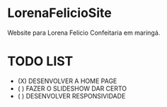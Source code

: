 # LorenaFelicioSite
Website para Lorena Felicio Confeitaria em maringá.

# TODO LIST

* (X) DESENVOLVER A HOME PAGE
* ( ) FAZER O SLIDESHOW DAR CERTO
* ( ) DESENVOLVER RESPONSIVIDADE
